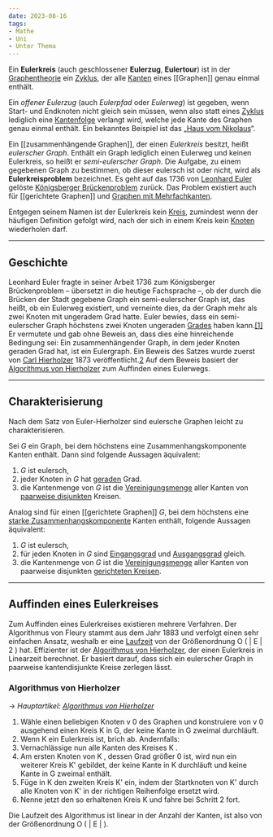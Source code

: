 ```yaml
---
date: 2023-08-16
tags: 
- Mathe
- Uni
- Unter Thema
---
```

Ein **Eulerkreis** (auch geschlossener **Eulerzug**, **Eulertour**) ist in der [Graphentheorie](https://de.wikipedia.org/wiki/Graphentheorie "Graphentheorie") ein [Zyklus](https://de.wikipedia.org/wiki/Zyklus_(Graphentheorie) "Zyklus (Graphentheorie)"), der alle [Kanten](https://de.wikipedia.org/wiki/Kante_(Graphentheorie) "Kante (Graphentheorie)") eines [[Graphen]] genau einmal enthält.

Ein _offener Eulerzug_ (auch _Eulerpfad_ oder _Eulerweg_) ist gegeben, wenn Start- und Endknoten nicht gleich sein müssen, wenn also statt eines [Zyklus](https://de.wikipedia.org/wiki/Zyklus_(Graphentheorie) "Zyklus (Graphentheorie)") lediglich eine [Kantenfolge](https://de.wikipedia.org/wiki/Weg_(Graphentheorie) "Weg (Graphentheorie)") verlangt wird, welche jede Kante des Graphen genau einmal enthält. Ein bekanntes Beispiel ist das „[Haus vom Nikolaus](https://de.wikipedia.org/wiki/Eulerkreisproblem#Das_Haus_vom_Nikolaus)“.

Ein [[zusammenhängende Graphen]], der einen _Eulerkreis_ besitzt, heißt _eulerscher Graph_. Enthält ein Graph lediglich einen Eulerweg und keinen Eulerkreis, so heißt er _semi-eulerscher Graph_. Die Aufgabe, zu einem gegebenen Graph zu bestimmen, ob dieser eulersch ist oder nicht, wird als **Eulerkreisproblem** bezeichnet. Es geht auf das 1736 von [Leonhard Euler](https://de.wikipedia.org/wiki/Leonhard_Euler "Leonhard Euler") gelöste [Königsberger Brückenproblem](https://de.wikipedia.org/wiki/K%C3%B6nigsberger_Br%C3%BCckenproblem "Königsberger Brückenproblem") zurück. Das Problem existiert auch für [[gerichtete Graphen]] und [Graphen mit Mehrfachkanten](https://de.wikipedia.org/wiki/Graph_mit_Mehrfachkanten "Graph mit Mehrfachkanten").

Entgegen seinem Namen ist der Eulerkreis kein [Kreis](https://de.wikipedia.org/wiki/Kreis_(Graphentheorie) "Kreis (Graphentheorie)"), zumindest wenn der häufigen Definition gefolgt wird, nach der sich in einem Kreis kein [Knoten](https://de.wikipedia.org/wiki/Knoten_(Graphentheorie) "Knoten (Graphentheorie)") wiederholen darf.

---
## Geschichte
Leonhard Euler fragte in seiner Arbeit 1736 zum Königsberger Brückenproblem – übersetzt in die heutige Fachsprache –, ob der durch die Brücken der Stadt gegebene Graph ein semi-eulerscher Graph ist, das heißt, ob ein Eulerweg existiert, und verneinte dies, da der Graph mehr als zwei Knoten mit ungeradem Grad hatte. Euler bewies, dass ein semi-eulerscher Graph höchstens zwei Knoten ungeraden [Grades](https://de.wikipedia.org/wiki/Grad_(Graphentheorie) "Grad (Graphentheorie)") haben kann.[[1]](https://de.wikipedia.org/wiki/Eulerkreisproblem#cite_note-1) Er vermutete und gab ohne Beweis an, dass dies eine hinreichende Bedingung sei: Ein zusammenhängender Graph, in dem jeder Knoten geraden Grad hat, ist ein Eulergraph. Ein Beweis des Satzes wurde zuerst von [Carl Hierholzer](https://de.wikipedia.org/wiki/Carl_Hierholzer "Carl Hierholzer") 1873 veröffentlicht.[2](https://de.wikipedia.org/wiki/Eulerkreisproblem#cite_note-2) Auf dem Beweis basiert der [Algorithmus von Hierholzer](https://de.wikipedia.org/wiki/Algorithmus_von_Hierholzer "Algorithmus von Hierholzer") zum Auffinden eines Eulerwegs.

---
## Charakterisierung
Nach dem Satz von Euler-Hierholzer sind eulersche Graphen leicht zu charakterisieren.

Sei _G_ ein Graph, bei dem höchstens eine Zusammenhangskomponente Kanten enthält. Dann sind folgende Aussagen äquivalent:

1. _G_ ist eulersch,
2. jeder Knoten in _G_ hat [geraden](https://de.wikipedia.org/wiki/Parit%C3%A4t_(Mathematik) "Parität (Mathematik)") Grad.
3. die Kantenmenge von _G_ ist die [Vereinigungsmenge](https://de.wikipedia.org/wiki/Vereinigungsmenge "Vereinigungsmenge") aller Kanten von [paarweise disjunkten](https://de.wikipedia.org/wiki/Paarweise_disjunkt "Paarweise disjunkt") Kreisen.

Analog sind für einen [[gerichtete Graphen]] _G_, bei dem höchstens eine [starke Zusammenhangskomponente](https://de.wikipedia.org/wiki/Zusammenhang_(Graphentheorie)#Gerichtete_Graphen "Zusammenhang (Graphentheorie)") Kanten enthält, folgende Aussagen äquivalent:

1. _G_ ist eulersch,
2. für jeden Knoten in _G_ sind [Eingangsgrad](https://de.wikipedia.org/wiki/Eingangsgrad "Eingangsgrad") und [Ausgangsgrad](https://de.wikipedia.org/wiki/Ausgangsgrad "Ausgangsgrad") gleich.
3. die Kantenmenge von _G_ ist die [Vereinigungsmenge](https://de.wikipedia.org/wiki/Vereinigungsmenge "Vereinigungsmenge") aller Kanten von paarweise disjunkten [gerichteten Kreisen](https://de.wikipedia.org/wiki/Gerichteter_Kreis "Gerichteter Kreis").

---
## Auffinden eines Eulerkreises
Zum Auffinden eines Eulerkreises existieren mehrere Verfahren. Der Algorithmus von Fleury stammt aus dem Jahr 1883 und verfolgt einen sehr einfachen Ansatz, weshalb er eine [Laufzeit](https://de.wikipedia.org/wiki/Laufzeit_(Informatik) "Laufzeit (Informatik)") von der Größenordnung O ( | E | 2 ) hat. Effizienter ist der [Algorithmus von Hierholzer](https://de.wikipedia.org/wiki/Algorithmus_von_Hierholzer "Algorithmus von Hierholzer"), der einen Eulerkreis in Linearzeit berechnet. Er basiert darauf, dass sich ein eulerscher Graph in paarweise kantendisjunkte Kreise zerlegen lässt.

### Algorithmus von Hierholzer
→ _Hauptartikel: [Algorithmus von Hierholzer](https://de.wikipedia.org/wiki/Algorithmus_von_Hierholzer "Algorithmus von Hierholzer")_

1. Wähle einen beliebigen Knoten v 0 des Graphen und konstruiere von v 0 ausgehend einen Kreis K in G, der keine Kante in G zweimal durchläuft.
2. Wenn K ein Eulerkreis ist, brich ab. Andernfalls:
3. Vernachlässige nun alle Kanten des Kreises K .
4. Am ersten Knoten von K , dessen Grad größer 0 ist, wird nun ein weiterer Kreis K' gebildet, der keine Kante in K durchläuft und keine Kante in G zweimal enthält.
5. Füge in K den zweiten Kreis K' ein, indem der Startknoten von K' durch alle Knoten von K' in der richtigen Reihenfolge ersetzt wird.
6. Nenne jetzt den so erhaltenen Kreis K und fahre bei Schritt 2 fort.

Die Laufzeit des Algorithmus ist linear in der Anzahl der Kanten, ist also von der Größenordnung O ( | E | ).